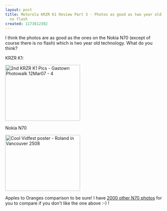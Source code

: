 ```yaml
---
layout: post
title: Motorola KRZR K1 Review Part 3 - Photos as good as two year old N70 except
  no flash
created: 1173812302
---
```

<p>
I think the photos are as good as the ones on the Nokia N70 (except of course there is no flash) which is two year old technology. What do you think?
</p><p>
KRZR K1:
</p><p>
<a href="http://www.flickr.com/photos/roland/419621781/" title="KRZR K1 photo of cool Ford"><img src="http://farm1.static.flickr.com/166/419621781_60a052e5da_m.jpg" width="240" height="180" alt="2nd KRZR K1 Pics - Gastown Photowalk 12Mar07 - 4" /></a>
</p><p>
Nokia N70
</p><p>
<a href="http://www.flickr.com/photos/roland/167895649/" title="Vidfest 2007 poster"><img src="http://farm1.static.flickr.com/63/167895649_46a26ceeb2_m.jpg" width="240" height="180" alt="Cool Vidfest poster - Roland in Vancouver   2508" /></a>
</p><p>
Apples to Oranges comparison to be sure! I have <a href="http://flickr.com/photos/roland/tags/n70/">2000 other N70 photos</a> for you to compare if you don't like the one above :-) !
</p>
